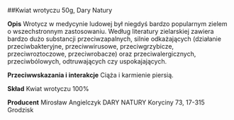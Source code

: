 ##Kwiat wrotyczu 50g, Dary Natury 

**Opis** Wrotycz w medycynie ludowej był niegdyś bardzo popularnym zielem o wszechstronnym zastosowaniu. Według literatury zielarskiej zawiera bardzo dużo substancji przeciwzapalnych, silnie odkażających (działanie przeciwbakteryjne, przeciwwirusowe, przeciwgrzybicze, przeciwroztoczowe, przeciwrobacze) oraz przeciwalergicznych, przeciwbólowych, odtruwających czy uspokajających. 

**Przeciwwskazania i interakcje** Ciąża i karmienie piersią. 

**Skład** Kwiat wrotyczu 100%

**Producent** Mirosław Angielczyk DARY NATURY
Koryciny 73, 17-315 Grodzisk